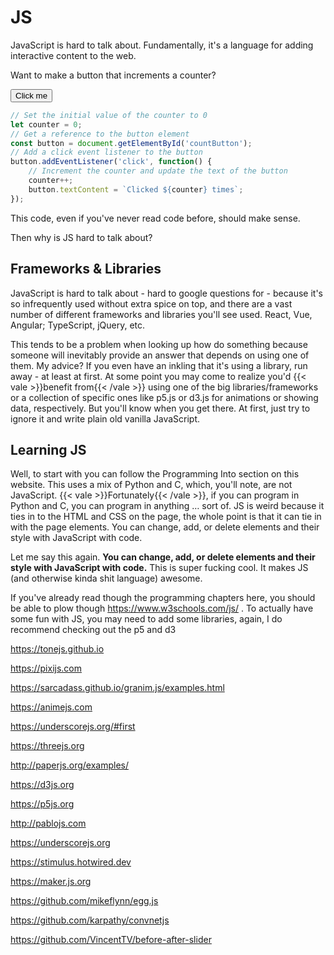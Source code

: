 # JS

<script>    document.getElementById("webMenu").open = true;</script>

JavaScript is hard to talk about. Fundamentally, it's a language for adding interactive content to the web.

Want to make a button that increments a counter?

<button id="countButton">Click me</button>

<script>
// Set the initial value of the counter to 0
let counter = 0;
// Get a reference to the button element
const button = document.getElementById('countButton');
// Add a click event listener to the button
button.addEventListener('click', function() {
// Increment the counter and update the text of the button
counter++;
button.textContent = `Clicked ${counter} times`;
});
</script>



```js
// Set the initial value of the counter to 0
let counter = 0;
// Get a reference to the button element
const button = document.getElementById('countButton');
// Add a click event listener to the button
button.addEventListener('click', function() {
	// Increment the counter and update the text of the button
	counter++;
	button.textContent = `Clicked ${counter} times`;
});
```

This code, even if you've never read code before, should make sense.

Then why is JS hard to talk about?

## Frameworks & Libraries

JavaScript is hard to talk about - hard to google questions for - because it's so infrequently used without extra spice on top, and there are a vast number of different frameworks and libraries you'll see used. React, Vue, Angular; TypeScript, jQuery, etc. 

This tends to be a problem when looking up how do something because someone will inevitably provide an answer that depends on using one of them. My advice? If you even have an inkling that it's using a library, run away - at least at first. At some point you may come to realize you'd {{< vale >}}benefit from{{< /vale >}} using one of the big libraries/frameworks or a collection of specific ones like p5.js or d3.js for animations or showing data, respectively. But you'll know when you get there. At first, just try to ignore it and write plain old vanilla JavaScript.

## Learning JS

Well, to start with you can follow the Programming Into section on this website. This uses a mix of Python and C, which, you'll note, are not JavaScript. {{< vale >}}Fortunately{{< /vale >}}, if you can program in Python and C, you can program in anything … sort of. JS is weird because it ties in to the HTML and CSS on the page, the whole point is that it can tie in with the page elements. You can change, add, or delete elements and their style with JavaScript with code.

Let me say this again. **You can change, add, or delete elements and their style with JavaScript with code.** This is super fucking cool. It makes JS (and otherwise kinda shit language) awesome.

If you've already read though the programming chapters here, you should be able to plow though https://www.w3schools.com/js/ . To actually have some fun with JS, you may need to add some libraries, again, I do recommend checking out the p5 and d3



https://tonejs.github.io

https://pixijs.com

https://sarcadass.github.io/granim.js/examples.html

https://animejs.com

https://underscorejs.org/#first

https://threejs.org

http://paperjs.org/examples/

https://d3js.org

https://p5js.org

http://pablojs.com

https://underscorejs.org

https://stimulus.hotwired.dev

https://maker.js.org

https://github.com/mikeflynn/egg.js

<ol hidden id="footnotes">
    <li>Note, this means <b>NOT</b> Microsoft Word, but Notepad will work. If you want, now is a good time to grab https://code.visualstudio.com</li>
    <li>In some cases a website will have little to no html but still be quite complex, but those tend to start going into web app territory, like https://squoosh.app where you can press f12→Elements and see there's not much there, because almost everything displayed uses JavaScript. There's nothing wrong with doing webdev this way, but it's more advanced! For the vast majority of websites, the HTML is the foundation.</li>
</ol>

https://github.com/karpathy/convnetjs



https://github.com/VincentTV/before-after-slider





 
